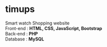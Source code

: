 # timups
Smart watch Shopping website<br>
Front-end : **HTML, CSS, JavaScript, Bootstrap**<br>
Back-end : **PHP**<br>
Database : **MySQL**
